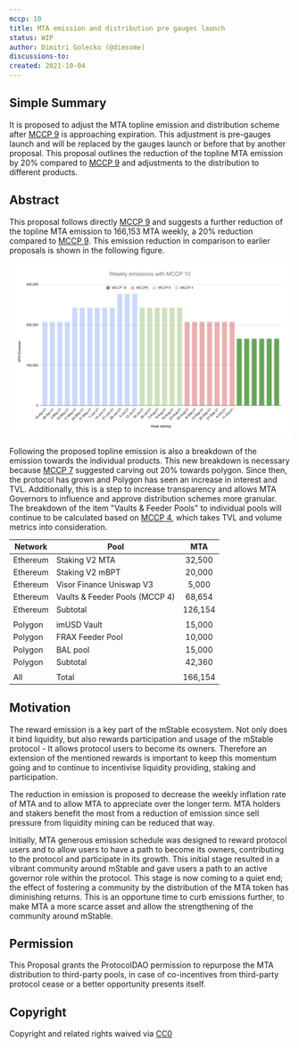 ```yaml
---
mccp: 10
title: MTA emission and distribution pre gauges launch
status: WIP
author: Dimitri Golecko (@dimsome)
discussions-to:
created: 2021-10-04
---
```


## Simple Summary

It is proposed to adjust the MTA topline emission and distribution scheme after [MCCP 9](./mccp-9) is approaching expiration. This adjustment is pre-gauges launch and will be replaced by the gauges launch or before that by another proposal. This proposal outlines the reduction of the topline MTA emission by 20% compared to [MCCP 9](./mccp-9) and adjustments to the distribution to different products.

## Abstract

This proposal follows directly [MCCP 9](./mccp-9) and suggests a further reduction of the topline MTA emission to 166,153 MTA weekly, a 20% reduction compared to [MCCP 9](./mccp-9). This emission reduction in comparison to earlier proposals is shown in the following figure.

![weekly-emissions](/assets/MCCP-10/weekly-emissions.png)

Following the proposed topline emission is also a breakdown of the emission towards the individual products. This new breakdown is necessary because [MCCP 7](./mccp-7) suggested carving out 20% towards polygon. Since then, the protocol has grown and Polygon has seen an increase in interest and TVL. Additionally, this is a step to increase transparency and allows MTA Governors to influence and approve distribution schemes more granular. The breakdown of the item "Vaults & Feeder Pools" to individual pools will continue to be calculated based on [MCCP 4](./mccp-4), which takes TVL and volume metrics into consideration.

| Network  | Pool                           |   MTA   |
| -------- | ------------------------------ | :-----: |
| Ethereum | Staking V2 MTA                 | 32,500  |
| Ethereum | Staking V2 mBPT                | 20,000  |
| Ethereum | Visor Finance Uniswap V3       |  5,000  |
| Ethereum | Vaults & Feeder Pools (MCCP 4) | 68,654  |
| Ethereum | Subtotal                       | 126,154 |
|          |                                |         |
| Polygon  | imUSD Vault                    | 15,000  |
| Polygon  | FRAX Feeder Pool               | 10,000  |
| Polygon  | BAL pool                       | 15,000  |
| Polygon  | Subtotal                       | 42,360  |
|          |                                |         |
| All      | Total                          | 166,154 |

## Motivation

The reward emission is a key part of the mStable ecosystem. Not only does it bind liquidity, but also rewards participation and usage of the mStable protocol - It allows protocol users to become its owners. Therefore an extension of the mentioned rewards is important to keep this momentum going and to continue to incentivise liquidity providing, staking and participation.

The reduction in emission is proposed to decrease the weekly inflation rate of MTA and to allow MTA to appreciate over the longer term. MTA holders and stakers benefit the most from a reduction of emission since sell pressure from liquidity mining can be reduced that way.

Initially, MTA generous emission schedule was designed to reward protocol users and to allow users to have a path to become its owners, contributing to the protocol and participate in its growth. This initial stage resulted in a vibrant community around mStable and gave users a path to an active governor role within the protocol. This stage is now coming to a quiet end; the effect of fostering a community by the distribution of the MTA token has diminishing returns. This is an opportune time to curb emissions further, to make MTA a more scarce asset and allow the strengthening of the community around mStable.

## Permission

This Proposal grants the ProtocolDAO permission to repurpose the MTA distribution to third-party pools, in case of co-incentives from third-party protocol cease or a better opportunity presents itself.

## Copyright

Copyright and related rights waived via [CC0](https://creativecommons.org/publicdomain/zero/1.0/)
